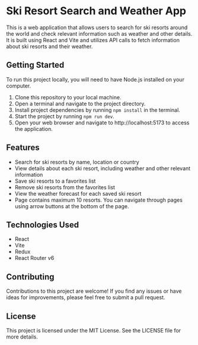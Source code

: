 # Ski Resort Search and Weather App
This is a web application that allows users to search for ski resorts around the world and check relevant information such as weather and other details. It is built using React and Vite and utilizes API calls to fetch information about ski resorts and their weather.

## Getting Started
To run this project locally, you will need to have Node.js installed on your computer.

1. Clone this repository to your local machine.
2. Open a terminal and navigate to the project directory.
3. Install project dependencies by running `npm install` in the terminal.
4. Start the project by running `npm run dev`.
5. Open your web browser and navigate to http://localhost:5173 to access the application.

## Features
- Search for ski resorts by name, location or country
- View details about each ski resort, including weather and other relevant information
- Save ski resorts to a favorites list
- Remove ski resorts from the favorites list
- View the weather forecast for each saved ski resort
- Page contains maximum 10 resorts. You can navigate through pages using arrow buttons at the bottom of the page.

## Technologies Used
- React
- Vite
- Redux
- React Router v6

## Contributing
Contributions to this project are welcome! If you find any issues or have ideas for improvements, please feel free to submit a pull request.

## License
This project is licensed under the MIT License. See the LICENSE file for more details.
